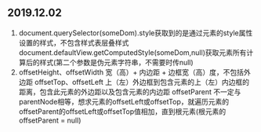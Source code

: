 2019.12.02
---
1.  document.querySelector(someDom).style获取到的是通过元素的style属性设置的样式，不包含样式表层叠样式<br/>
    document.defaultView.getComputedStyle(someDom,null)获取元素所有计算后的样式(第二个参数是伪元素字符串，不需要时传null)<br/>
2.  offsetHeight、offsetWidth
    宽（高）+ 内边距 + 边框宽（高）度，不包括外边距
    offsetTop、offsetLeft
    上（左）外边框到包含元素的上（左）内边框的距离，包含此元素的外边距以及包含元素的内边距
    offsetParent
    不一定与parentNode相等，想求元素的offsetLeft或offsetTop，就遍历元素的offsetParent的offsetLeft或offsetTop值相加，直到根元素(根元素的offsetParent = null)